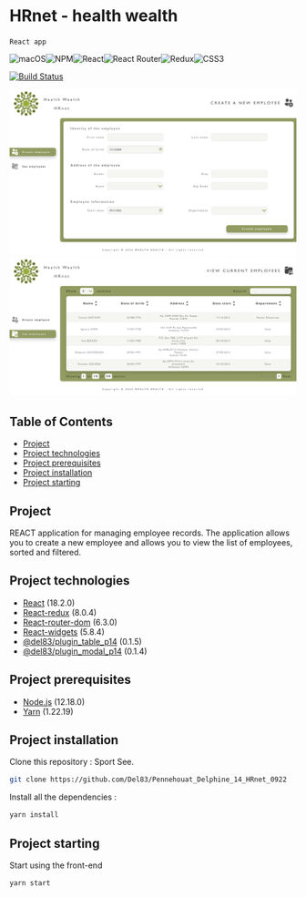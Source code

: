 # HRnet - health wealth

`React app`

![macOS](https://img.shields.io/badge/mac%20os-000000?style=for-the-badge&logo=macos&logoColor=F0F0F0)![NPM](https://img.shields.io/badge/NPM-%23000000.svg?style=for-the-badge&logo=npm&logoColor=white)![React](https://img.shields.io/badge/react-%2320232a.svg?style=for-the-badge&logo=react&logoColor=%2361DAFB)![React Router](https://img.shields.io/badge/React_Router-CA4245?style=for-the-badge&logo=react-router&logoColor=white)![Redux](https://img.shields.io/badge/redux-%23593d88.svg?style=for-the-badge&logo=redux&logoColor=white)![CSS3](https://img.shields.io/badge/css3-%231572B6.svg?style=for-the-badge&logo=css3&logoColor=white)

[![Build Status](https://travis-ci.org/joemccann/dillinger.svg?branch=master)](https://travis-ci.org/joemccann/dillinger)

![alt text](https://github.com/Del83/Pennehouat_Delphine_14_HRnet_0922/blob/master/src/assets/demo-page-createemployee.png "Demo create employee page app HR net")
![alt text](https://github.com/Del83/Pennehouat_Delphine_14_HRnet_0922/blob/master/src/assets/demo-page-employeeslist.png "Demo employee list page app HR net")

## Table of Contents

- [Project](#Project)
- [Project technologies](#project-technologies)
- [Project prerequisites](#project-prerequisites)
- [Project installation](#project-installation)
- [Project starting](#project-starting)

## Project

REACT application for managing employee records. The application allows you to create a new employee and allows you to view the list of employees, sorted and filtered.

## Project technologies

- [React](https://fr.reactjs.org/) (18.2.0)
- [React-redux](https://react-redux.js.org/) (8.0.4)
- [React-router-dom](https://v5.reactrouter.com/web/guides/quick-start) (6.3.0)
- [React-widgets](https://www.npmjs.com/package/react-widgets) (5.8.4)
- [@del83/plugin_table_p14](https://www.npmjs.com/package/@del83/plugin_table_p14) (0.1.5)
- [@del83/plugin_modal_p14](https://www.npmjs.com/package/@del83/plugin_modal_p14) (0.1.4)

## Project prerequisites

- [Node.js](https://nodejs.org/) (12.18.0)
- [Yarn](https://classic.yarnpkg.com/lang/en/docs/install/#mac-stable) (1.22.19)

## Project installation

Clone this repository : Sport See.

```sh
git clone https://github.com/Del83/Pennehouat_Delphine_14_HRnet_0922
```

Install all the dependencies :

```sh
yarn install
```

## Project starting

Start using the front-end

```sh
yarn start
```

